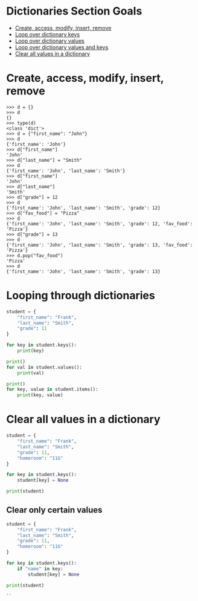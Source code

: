 # Dictionaries Section Goals

- [Create, access, modify, insert, remove](#create-access-modify-insert-remove)
- [Loop over dictionary keys](#looping-through-dictionaries)
- [Loop over dictionary values](#looping-through-dictionaries)
- [Loop over dictionary values and keys](#looping-through-dictionaries)
- [Clear all values in a dictionary](#clear-all-values-in-a-dictionary)

# Create, access, modify, insert, remove
```
>>> d = {}
>>> d
{}
>>> type(d)
<class 'dict'>
>>> d = {"first_name": "John"}
>>> d
{'first_name': 'John'}
>>> d["first_name"]
'John'
>>> d["last_name"] = "Smith"
>>> d
{'first_name': 'John', 'last_name': 'Smith'}
>>> d["first_name"]
'John'
>>> d["last_name"]
'Smith'
>>> d["grade"] = 12
>>> d
{'first_name': 'John', 'last_name': 'Smith', 'grade': 12}
>>> d["fav_food"] = "Pizza"
>>> d
{'first_name': 'John', 'last_name': 'Smith', 'grade': 12, 'fav_food': 'Pizza'}
>>> d["grade"] = 13
>>> d
{'first_name': 'John', 'last_name': 'Smith', 'grade': 13, 'fav_food': 'Pizza'}
>>> d.pop("fav_food")
'Pizza'
>>> d
{'first_name': 'John', 'last_name': 'Smith', 'grade': 13}
```

# Looping through dictionaries
```python
student = {
    "first_name": "Frank",
    "last_name": "Smith",
    "grade": 11
}

for key in student.keys():
    print(key)

print()
for val in student.values():
    print(val)

print()
for key, value in student.items():
    print(key, value)
```

# Clear all values in a dictionary
```python
student = {
    "first_name": "Frank",
    "last_name": "Smith",
    "grade": 11,
    "homeroom": "11G"
}

for key in student.keys():
    student[key] = None

print(student)
```

## Clear only certain values
```python
student = {
    "first_name": "Frank",
    "last_name": "Smith",
    "grade": 11,
    "homeroom": "11G"
}

for key in student.keys():
    if "name" in key:
        student[key] = None

print(student)

``